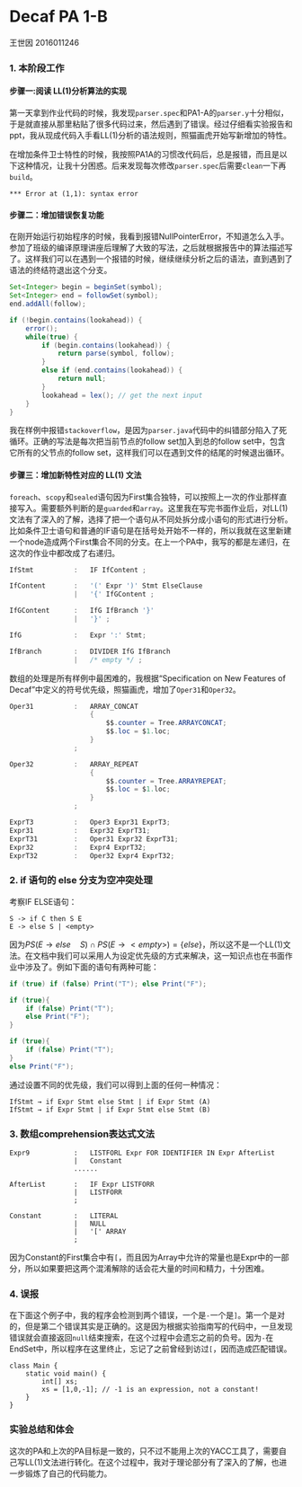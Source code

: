 # Decaf PA 1-B

王世因	2016011246

### 1. 本阶段工作

#### 步骤一:阅读 LL(1)分析算法的实现

第一天拿到作业代码的时候，我发现`parser.spec`和PA1-A的`parser.y`十分相似，于是就直接从那里粘贴了很多代码过来，然后遇到了错误。经过仔细看实验报告和ppt，我从现成代码入手看LL(1)分析的语法规则，照猫画虎开始写新增加的特性。

在增加条件卫士特性的时候，我按照PA1A的习惯改代码后，总是报错，而且是以下这种情况，让我十分困惑。后来发现每次修改`parser.spec`后需要`clean`一下再`build`。

```
*** Error at (1,1): syntax error
```

#### 步骤二：增加错误恢复功能

在刚开始运行初始程序的时候，我看到报错NullPointerError，不知道怎么入手。参加了班级的编译原理讲座后理解了大致的写法，之后就根据报告中的算法描述写了。这样我们可以在遇到一个报错的时候，继续继续分析之后的语法，直到遇到了语法的终结符退出这个分支。

```java
Set<Integer> begin = beginSet(symbol);
Set<Integer> end = followSet(symbol);
end.addAll(follow);

if (!begin.contains(lookahead)) {
    error();
    while(true) {
        if (begin.contains(lookahead)) {
            return parse(symbol, follow);
        }
        else if (end.contains(lookahead)) {
            return null;
        }
        lookahead = lex(); // get the next input
    }
}
```

我在样例中报错`stackoverflow`，是因为`parser.java`代码中的纠错部分陷入了死循环。正确的写法是每次把当前节点的follow set加入到总的follow set中，包含它所有的父节点的follow set，这样我们可以在遇到文件的结尾的时候退出循环。

#### 步骤三：增加新特性对应的 LL(1) 文法

`foreach`、`scopy`和`sealed`语句因为First集合独特，可以按照上一次的作业那样直接写入。需要额外判断的是`guarded`和`array`。这里我在写完书面作业后，对LL(1)文法有了深入的了解，选择了把一个语句从不同处拆分成小语句的形式进行分析。比如条件卫士语句和普通的IF语句是在括号处开始不一样的，所以我就在这里新建一个node造成两个First集合不同的分支。在上一个PA中，我写的都是左递归，在这次的作业中都改成了右递归。

```java
IfStmt          :   IF IfContent ;

IfContent       :   '(' Expr ')' Stmt ElseClause
                |   '{' IfGContent ;

IfGContent      :   IfG IfBranch '}'
                |   '}' ;

IfG             :   Expr ':' Stmt;

IfBranch        :   DIVIDER IfG IfBranch
                |   /* empty */ ;
```

数组的处理是所有样例中最困难的，我根据“Specification on New Features of Decaf”中定义的符号优先级，照猫画虎，增加了`Oper31`和`Oper32`。

```java
Oper31          :   ARRAY_CONCAT
                    {
                        $$.counter = Tree.ARRAYCONCAT;
                        $$.loc = $1.loc;
                    }
                ;

Oper32          :   ARRAY_REPEAT
                    {
                        $$.counter = Tree.ARRAYREPEAT;
                        $$.loc = $1.loc;
                    }
                ;
```

```java
ExprT3          :   Oper3 Expr31 ExprT3;
Expr31          :   Expr32 ExprT31;
ExprT31         :   Oper31 Expr32 ExprT31;
Expr32          :   Expr4 ExprT32;
ExprT32         :   Oper32 Expr4 ExprT32;
```

### 2.  if 语句的 else 分支为空冲突处理

考察IF ELSE语句：

```
S -> if C then S E
E -> else S | <empty>
```

因为$PS(E\rightarrow else \quad S) \cap PS(E\rightarrow <empty>) =\{ else \}$，所以这不是一个LL(1)文法。在文档中我们可以采用人为设定优先级的方式来解决，这一知识点也在书面作业中涉及了。例如下面的语句有两种可能：

```java
if (true) if (false) Print("T"); else Print("F");
```

```java
if (true){
	if (false) Print("T");
	else Print("F");
}

if (true){
	if (false) Print("T");
}
else Print("F");
```

通过设置不同的优先级，我们可以得到上面的任何一种情况：

```
IfStmt → if Expr Stmt else Stmt | if Expr Stmt (A)
IfStmt → if Expr Stmt | if Expr Stmt else Stmt (B)
```



### 3. 数组comprehension表达式文法

```
Expr9           :   LISTFORL Expr FOR IDENTIFIER IN Expr AfterList
                |   Constant
                ......
                
AfterList       :   IF Expr LISTFORR
                |   LISTFORR
                ;
                
Constant        :   LITERAL
                |   NULL
                |   '[' ARRAY
                ;
```

因为Constant的First集合中有`[`，而且因为Array中允许的常量也是Expr中的一部分，所以如果要把这两个混淆解除的话会花大量的时间和精力，十分困难。

### 4. 误报

在下面这个例子中，我的程序会检测到两个错误，一个是`-`一个是`]`。第一个是对的，但是第二个错误其实是正确的。这是因为根据实验指南写的代码中，一旦发现错误就会直接返回`null`结束搜索，在这个过程中会遗忘之前的负号。因为`-`在EndSet中，所以程序在这里终止，忘记了之前曾经到访过`[`，因而造成匹配错误。

```decaf
class Main {
    static void main() {
        int[] xs;
        xs = [1,0,-1]; // -1 is an expression, not a constant!
    }
}
```

### 实验总结和体会

这次的PA和上次的PA目标是一致的，只不过不能用上次的YACC工具了，需要自己写LL(1)文法进行转化。在这个过程中，我对于理论部分有了深入的了解，也进一步锻炼了自己的代码能力。